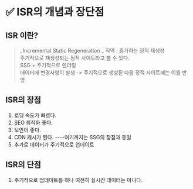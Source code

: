 # ✅ ISR의 개념과 장단점

## ISR 이란?

> _Incremental Static Regeneration _
> 직역 : 증가하는 정적 재생성  
> 주기적으로 재생성되는 정적 사이트라고 볼 수 있다.  
> SSG + 주기적으로 렌더링  
> 데이터에 변경사항이 발생 -> 주기적으로 생성된 다음 정적 사이트에는 이를 반영

## ISR의 장점

1. 로딩 속도가 빠르다.
2. SEO 최적화 좋다.
3. 보안이 좋다.
4. CDN 캐시가 된다. ----여기까지는 SSG의 장점과 동일
5. 추가로 데이터가 주기적으로 업데이트

## ISR의 단점

1. 주기적으로 업데이트를 하나 여전히 실시간 데이터는 아니다.

